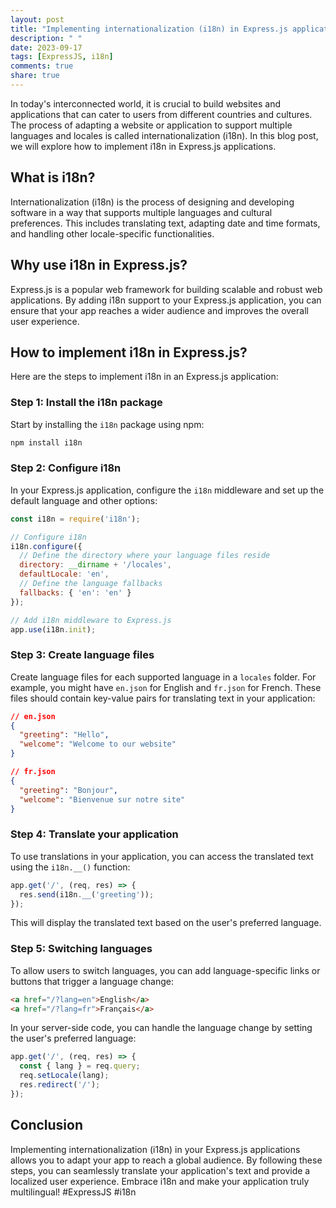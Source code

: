 ```yaml
---
layout: post
title: "Implementing internationalization (i18n) in Express.js applications"
description: " "
date: 2023-09-17
tags: [ExpressJS, i18n]
comments: true
share: true
---
```


In today's interconnected world, it is crucial to build websites and applications that can cater to users from different countries and cultures. The process of adapting a website or application to support multiple languages and locales is called internationalization (i18n). In this blog post, we will explore how to implement i18n in Express.js applications.

## What is i18n?

Internationalization (i18n) is the process of designing and developing software in a way that supports multiple languages and cultural preferences. This includes translating text, adapting date and time formats, and handling other locale-specific functionalities.

## Why use i18n in Express.js?

Express.js is a popular web framework for building scalable and robust web applications. By adding i18n support to your Express.js application, you can ensure that your app reaches a wider audience and improves the overall user experience.

## How to implement i18n in Express.js?

Here are the steps to implement i18n in an Express.js application:

### Step 1: Install the i18n package

Start by installing the `i18n` package using npm:

```bash
npm install i18n
```

### Step 2: Configure i18n

In your Express.js application, configure the `i18n` middleware and set up the default language and other options:

```javascript
const i18n = require('i18n');

// Configure i18n
i18n.configure({
  // Define the directory where your language files reside
  directory: __dirname + '/locales',
  defaultLocale: 'en',
  // Define the language fallbacks
  fallbacks: { 'en': 'en' }
});

// Add i18n middleware to Express.js
app.use(i18n.init);
```

### Step 3: Create language files

Create language files for each supported language in a `locales` folder. For example, you might have `en.json` for English and `fr.json` for French. These files should contain key-value pairs for translating text in your application:

```json
// en.json
{
  "greeting": "Hello",
  "welcome": "Welcome to our website"
}
```

```json
// fr.json
{
  "greeting": "Bonjour",
  "welcome": "Bienvenue sur notre site"
}
```

### Step 4: Translate your application

To use translations in your application, you can access the translated text using the `i18n.__()` function:

```javascript
app.get('/', (req, res) => {
  res.send(i18n.__('greeting'));
});
```

This will display the translated text based on the user's preferred language.

### Step 5: Switching languages

To allow users to switch languages, you can add language-specific links or buttons that trigger a language change:

```html
<a href="/?lang=en">English</a>
<a href="/?lang=fr">Français</a>
```

In your server-side code, you can handle the language change by setting the user's preferred language:

```javascript
app.get('/', (req, res) => {
  const { lang } = req.query;
  req.setLocale(lang);
  res.redirect('/');
});
```

## Conclusion

Implementing internationalization (i18n) in your Express.js applications allows you to adapt your app to reach a global audience. By following these steps, you can seamlessly translate your application's text and provide a localized user experience. Embrace i18n and make your application truly multilingual! #ExpressJS #i18n